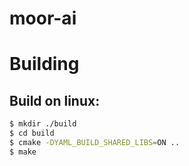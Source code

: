 # moor-ai

# Building

## Build on linux:

```bash
$ mkdir ./build
$ cd build
$ cmake -DYAML_BUILD_SHARED_LIBS=ON ..
$ make
```
